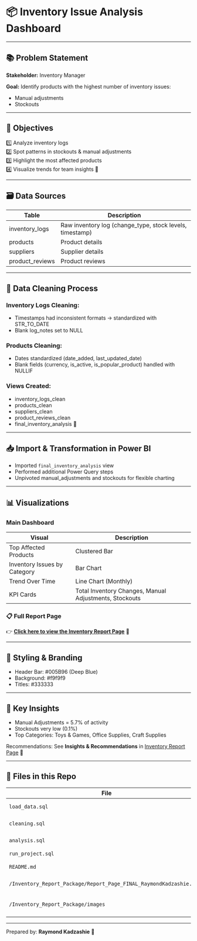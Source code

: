
# 📦 Inventory Issue Analysis Dashboard 

---

## 📚 Problem Statement

**Stakeholder:** Inventory Manager

**Goal:** Identify products with the highest number of inventory issues:
- Manual adjustments
- Stockouts

---

## 🎯 Objectives

1️⃣ Analyze inventory logs  
2️⃣ Spot patterns in stockouts & manual adjustments  
3️⃣ Highlight the most affected products  
4️⃣ Visualize trends for team insights 🚀

---

## 🗃️ Data Sources

| Table | Description |
|-------|-------------|
| inventory_logs | Raw inventory log (change_type, stock levels, timestamp) |
| products | Product details |
| suppliers | Supplier details |
| product_reviews | Product reviews |

---

## 🧹 Data Cleaning Process

### Inventory Logs Cleaning:

- Timestamps had inconsistent formats → standardized with STR_TO_DATE
- Blank log_notes set to NULL

### Products Cleaning:

- Dates standardized (date_added, last_updated_date)
- Blank fields (currency, is_active, is_popular_product) handled with NULLIF

### Views Created:

- inventory_logs_clean
- products_clean
- suppliers_clean
- product_reviews_clean
- final_inventory_analysis 🚀

---

## 📥 Import & Transformation in Power BI

- Imported `final_inventory_analysis` view
- Performed additional Power Query steps
- Unpivoted manual_adjustments and stockouts for flexible charting

---

## 📊 Visualizations

### Main Dashboard

| Visual | Description |
|--------|-------------|
| Top Affected Products | Clustered Bar |
| Inventory Issues by Category | Bar Chart |
| Trend Over Time | Line Chart (Monthly) |
| KPI Cards | Total Inventory Changes, Manual Adjustments, Stockouts |

### 📋 Full Report Page

👉 **[Click here to view the Inventory Report Page](./Inventory_Report_Package/Report_Page_FINAL_RaymondKadzashie.html)** 🚀

---

## 🎨 Styling & Branding

- Header Bar: #005B96 (Deep Blue)
- Background: #f9f9f9
- Titles: #333333

---

## 🚀 Key Insights

- Manual Adjustments = 5.7% of activity
- Stockouts very low (0.1%)
- Top Categories: Toys & Games, Office Supplies, Craft Supplies

Recommendations: See **Insights & Recommendations** in [Inventory Report Page](./Inventory_Report_Package/Report_Page_FINAL_RaymondKadzashie.html) 🚀

---

## 📎 Files in this Repo

| File | Description |
|------|-------------|
| `load_data.sql` | Loads CSVs into MySQL |
| `cleaning.sql` | Creates clean views |
| `analysis.sql` | Final analysis query |
| `run_project.sql` | Full pipeline |
| `README.md` | Project documentation |
| `/Inventory_Report_Package/Report_Page_FINAL_RaymondKadzashie.html` | Full Report Page 🚀 |
| `/Inventory_Report_Package/images` | All visuals used in Report Page |

---

Prepared by: **Raymond Kadzashie** 🚀
